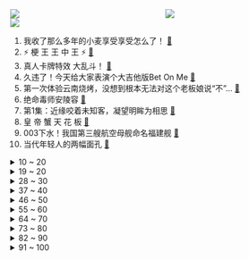 <div >
	<a style="float:left;width:55%;" href = "https://github.com/anuraghazra/github-readme-stats">
	 <img src = "https://github-readme-stats.vercel.app/api?username=iuuuuuaena&theme=buefy&show_icons=true"/>
	</a>
	<a  style="float:right;width:45%" href = "https://github.com/anuraghazra/github-readme-stats">
	 <img  src="https://github-readme-stats.vercel.app/api/top-langs/?username=anuraghazra&layout=compact"/>
	</a>
	</div>

[![](https://img.shields.io/badge/jxd-@jxdgogogo.xyz-yellowgreen.svg)](https://www.jxdgogogo.xyz)<br>
1. 我收了那么多年的小麦享受享受怎么了！ [:link:](//www.bilibili.com/video/BV1Lv4y1G7S8) <br>
2. ⚡   梗 王 王 中 王   ⚡ [:link:](//www.bilibili.com/video/BV1zT41157n2) <br>
3. 真人卡牌特效 大乱斗！ [:link:](//www.bilibili.com/video/BV1eY4y1g7An) <br>
4. 久违了！今天给大家表演个大吉他版Bet On Me [:link:](//www.bilibili.com/video/BV1tv4y1g7c3) <br>
5. 第一次体验云南烧烤，没想到根本无法对这个老板娘说“不”… [:link:](//www.bilibili.com/video/BV1334y157nL) <br>
6. 绝命毒师安陵容 [:link:](//www.bilibili.com/video/BV1fZ4y1q7PA) <br>
7. 第1集：近缘咬着未知客，凝望明眸为相思 [:link:](//www.bilibili.com/video/BV1fr4y137ix) <br>
8. 皇 帝 蟹 天 花 板 [:link:](//www.bilibili.com/video/BV1nt4y1h7bD) <br>
9. 003下水！我国第三艘航空母舰命名福建舰 [:link:](//www.bilibili.com/video/BV17v4y1g7pM) <br>
10. 当代年轻人的两幅面孔 [:link:](//www.bilibili.com/video/BV11Y4y1W7EJ) <br>
<details>
<summary>10 ~ 20</summary>

11. 反整蛊！假装在外面不经意叫女友一声“嫂子”？让她体验彻底社死！用女友的方法整她！ [:link:](//www.bilibili.com/video/BV1pt4y1h7Rp) <br>
12. 【建议改成】爹 地 5 [:link:](//www.bilibili.com/video/BV1SZ4y1q7Mp) <br>
13. 现场见证 "天王山之战" 勇士战胜凯尔特人！夺得NBA总决赛赛点！! [:link:](//www.bilibili.com/video/BV1pZ4y1v7aj) <br>
14. 好的食材，往往只需要最复杂的处理... [:link:](//www.bilibili.com/video/BV1jt4y1h7Wo) <br>
15. 《原神》角色演示-「久岐忍：百业通才」 [:link:](//www.bilibili.com/video/BV1mW4y1k7k9) <br>
16. 爸爸视角告诉你 什么是儿子？ [:link:](//www.bilibili.com/video/BV1Da411L7g7) <br>
17. 加拿大最有名的遗嘱是什么？【硬核狠人34】 [:link:](//www.bilibili.com/video/BV1eZ4y1q7SH) <br>
18. 非必要，不浪漫 [:link:](//www.bilibili.com/video/BV1T341137iD) <br>
19. 如果娱乐圈倒退20年？ [:link:](//www.bilibili.com/video/BV1Qr4y137VG) <br>
</details>
<details>
<summary>19 ~ 20</summary>

20. 破解300万点赞的柠檬鸡爪酱汁配方！ [:link:](//www.bilibili.com/video/BV1kY4y1G7aw) <br>
21. C4炸弹之天外飞仙！【C4快乐阴人流#29】 [:link:](//www.bilibili.com/video/BV1gS4y1v7YT) <br>
22. 小当家都不敢这么做！！！ [:link:](//www.bilibili.com/video/BV1W94y1y7mj) <br>
23. 世界首个！我们把沙漠圈起来了！ [:link:](//www.bilibili.com/video/BV1tT411G7ix) <br>
24. 15OOO个泡泡，用针管画了幅梵高的星空图 [:link:](//www.bilibili.com/video/BV1NB4y1S7x4) <br>
25. 约尔：我只教一次，看好了吉克耶格尔，球是这样投的 ！！ [:link:](//www.bilibili.com/video/BV1jL4y1N7QC) <br>
26. 没丸了是吧！？ [:link:](//www.bilibili.com/video/BV1Fg411X7x8) <br>
27. 约 尔 太 太，但 是 蹦 迪！ ❤️ 【咬人猫】 [:link:](//www.bilibili.com/video/BV1v94y127wr) <br>
28. 【原创编曲】用725个音符，打一首《霍元甲》 [:link:](//www.bilibili.com/video/BV15B4y147Ec) <br>
</details>
<details>
<summary>28 ~ 30</summary>

29. 机场取个超大快递什么体验？未来奥迪终于到国内了！ [:link:](//www.bilibili.com/video/BV1cL4y1K77B) <br>
30. 《大学生讽高考生纳谏——大学篇》 [:link:](//www.bilibili.com/video/BV1Ag411R7fg) <br>
31. 见公公VS见岳父的区别！ [:link:](//www.bilibili.com/video/BV1Fv4y1G7Bq) <br>
32. 鸡汤来咯！ [:link:](//www.bilibili.com/video/BV1Ug411X7wp) <br>
33. 在亚马逊雨林抓捕食人鱼！食人鱼真的会吃人吗？ [:link:](//www.bilibili.com/video/BV1iT41157Mc) <br>
34. 探访古巴最贵餐厅！花2月工资吃饭什么体验？只接待外国人？ [:link:](//www.bilibili.com/video/BV1LU4y1X7Jg) <br>
35. “人间治愈小猫咪” [:link:](//www.bilibili.com/video/BV1WB4y1S765) <br>
36. 在印度想家了怎么办？吃点家乡的美食！ [:link:](//www.bilibili.com/video/BV1i3411g7m7) <br>
37. 【时代少年团】《小炸的暑假生活》01.体能唤醒中 [:link:](//www.bilibili.com/video/BV1YB4y1S7xm) <br>
</details>
<details>
<summary>37 ~ 40</summary>

38. 【原神/烟绯】HIP [:link:](//www.bilibili.com/video/BV1dg411Q7uH) <br>
39. 韩红现身虚拟乐队音乐MV [:link:](//www.bilibili.com/video/BV1eY4y1G7uS) <br>
40. 没有谁能比你更合我的拍 [:link:](//www.bilibili.com/video/BV17Y4y1s7u8) <br>
41. 在骗子电脑运行“病毒”，看他什么反应.... [:link:](//www.bilibili.com/video/BV1uv4y1g7aQ) <br>
42. 又是母慈子孝的一天 [:link:](//www.bilibili.com/video/BV1ZS4y1i7Nk) <br>
43. 一场跨越百年的对话，我们要结婚啦 [:link:](//www.bilibili.com/video/BV1hY4y1G77G) <br>
44. 我国第三艘航空母舰下水 命名“福建舰” [:link:](//www.bilibili.com/video/BV1U3411M7JW) <br>
45. 报告老板！梦华录就该这样拍！！！ [:link:](//www.bilibili.com/video/BV1T341137Jq) <br>
46. 温迪生日快乐~！【生日读信】 [:link:](//www.bilibili.com/video/BV1v3411M7K5) <br>
</details>
<details>
<summary>46 ~ 50</summary>

47. 苍耳收割梯，笑死了 [:link:](//www.bilibili.com/video/BV18g41197pz) <br>
48. 《 真 假 毛 毛 子 》 [:link:](//www.bilibili.com/video/BV1Vr4y1G7qT) <br>
49. 古代银子是怎么找零的？方法不简单，但是却很粗暴！ [:link:](//www.bilibili.com/video/BV19a411L7CD) <br>
50. 【原创动画短片】《怪美的》|容貌焦虑到极点的她竟然！？-暨南大学动画专业毕设短片 [:link:](//www.bilibili.com/video/BV1aU4y1X7aF) <br>
51. 【徐静雨】勇士总冠军，库里夺得FMVP，小球王者诠释真正的领袖意义！ [:link:](//www.bilibili.com/video/BV1bL4y1A7Vr) <br>
52. 中500万都没有他笑的开心！ [:link:](//www.bilibili.com/video/BV1rY4y137U8) <br>
53. 不管结果如何，我努力过！ [:link:](//www.bilibili.com/video/BV1yr4y13776) <br>
54. 大家好，我是上坂堇，正式开设B站账号啦！ [:link:](//www.bilibili.com/video/BV18Z4y1v7Pi) <br>
55. 不装了各位 我有团队 [:link:](//www.bilibili.com/video/BV17B4y147Rj) <br>
</details>
<details>
<summary>55 ~ 60</summary>

56. 这个夏天，因为有你充满活力！ [:link:](//www.bilibili.com/video/BV1eZ4y1q7LZ) <br>
57. b站粉丝总和快2千万的up主在一起吃饭会是什么场面 [:link:](//www.bilibili.com/video/BV1SY411K7MW) <br>
58. 我算出了路飞的手臂极限有多长？b站第一人 [:link:](//www.bilibili.com/video/BV1hL4y1N7Sc) <br>
59. 铲屎官炫耀他家狗速度很快...网友：狗？哪有狗？ [:link:](//www.bilibili.com/video/BV123411g7Vv) <br>
60. 我写毕业论文： [:link:](//www.bilibili.com/video/BV1PB4y1S7w8) <br>
61. 【史国良】用乾隆纸、乾隆墨、乾隆朱砂一起画张画会是什么效果？你们想看的来啦！紧张得章都印反了 [:link:](//www.bilibili.com/video/BV1iA4y1R7qK) <br>
62. 电子厂餐馆  厨子探店¥359 [:link:](//www.bilibili.com/video/BV1nY4y1g75N) <br>
63. 【于赓哲说历史】古代官妓如何从良，从良后能不能当正妻？官员和官妓私通违法吗？ [:link:](//www.bilibili.com/video/BV1GY411T7ey) <br>
64. 【莓用良品】智能电竞床 爱躺才会赢！ [:link:](//www.bilibili.com/video/BV1vt4y1h7sD) <br>
</details>
<details>
<summary>64 ~ 70</summary>

65. 建议改成：去世小手套 [:link:](//www.bilibili.com/video/BV19S4y1e7kc) <br>
66. 【夏日放映节】原神双子手书—𝒍𝒂 𝒄𝒐𝒍𝒑𝒂 è 𝒊𝒏𝒆𝒗𝒊𝒕𝒂𝒃𝒊𝒍𝒆 [:link:](//www.bilibili.com/video/BV1gB4y1s7QF) <br>
67. 猎豹捕获小羚羊竟另有所图，结果出人意料 [:link:](//www.bilibili.com/video/BV1z94y117d4) <br>
68. 梦 中 人 【薛凯琪刘恋】 [:link:](//www.bilibili.com/video/BV1k34y15798) <br>
69. 这只猫咪帮主人拿到了央美毕业展 一等奖！ [:link:](//www.bilibili.com/video/BV1v94y127u2) <br>
70. 《鸣潮》技术性测试 | 启程 [:link:](//www.bilibili.com/video/BV1z3411M7Sy) <br>
71. 好家伙！橘猫碰瓷城管小姐姐，竟还把小猫往城管局里叼？ [:link:](//www.bilibili.com/video/BV1xY411T7Ms) <br>
72. 间谍过家家在日本基本随处可见了 [:link:](//www.bilibili.com/video/BV1RB4y1S7Ta) <br>
73. 走过逆境，又见繁星！2022勇士夺冠混剪 [:link:](//www.bilibili.com/video/BV1na411s7DT) <br>
</details>
<details>
<summary>73 ~ 80</summary>

74. 福建舰下水！全解电磁弹射003航母 [:link:](//www.bilibili.com/video/BV1at4y1h7Uy) <br>
75. 谈判名场面：赎金要太少了警察不信，要不再加点儿？【阅片无数Ⅱ 48】 [:link:](//www.bilibili.com/video/BV1X94y127ms) <br>
76. 学钢琴1秒 vs 10年 [:link:](//www.bilibili.com/video/BV1N94y127BA) <br>
77. 你这本草纲目有问题啊 [:link:](//www.bilibili.com/video/BV1xT41157bq) <br>
78. 《明日方舟》EP - 行文之韵 [:link:](//www.bilibili.com/video/BV1Sr4y137rC) <br>
79. 这一笑，把功德全笑没了 [:link:](//www.bilibili.com/video/BV1eY411K71r) <br>
80. 小动物们，每天都很开心 [:link:](//www.bilibili.com/video/BV1s94y1276T) <br>
81. 邻家有女初长成，力拔山兮气盖世 [:link:](//www.bilibili.com/video/BV1ir4y137Qq) <br>
82. 【罗翔】结婚前要告知对方有无卖淫嫖娼记录？读评论#16 [:link:](//www.bilibili.com/video/BV14r4y137AR) <br>
</details>
<details>
<summary>82 ~ 90</summary>

83. 《原神》 豪鼓祭演缺少最好的歌曲所以我做了这个 [:link:](//www.bilibili.com/video/BV1Ut4y1H7QN) <br>
84. 我还是喜欢老板刚开始那桀骜不驯的样子 [:link:](//www.bilibili.com/video/BV1uB4y1S7bP) <br>
85. 活了11331天的宝宝，生日愿望竟是...... [:link:](//www.bilibili.com/video/BV1B3411g73W) <br>
86. 【尘影余音】LE-EX-1至LE-EX-8突袭 摆完挂机 简单好抄（持续更新中） [:link:](//www.bilibili.com/video/BV1NN4y137Yw) <br>
87. 求求你别卷了！这玩意在校门口卖10元真不贵… [:link:](//www.bilibili.com/video/BV123411M7pf) <br>
88. 《宝，营业啦》 [:link:](//www.bilibili.com/video/BV1nU4y1X79t) <br>
89. 可以助力我的梦想吗？妈妈说我有了1000个赞就给我买一个大小适合吉他 [:link:](//www.bilibili.com/video/BV16S4y1e7Uk) <br>
90. 小伙在家自制鱿鱼串，据说卖一块钱一串就能直接在贵阳买房 [:link:](//www.bilibili.com/video/BV11r4y1379w) <br>
91. 【小峰】原神首位满级脑瘫少年 愿大家都不会困于无风之地 [:link:](//www.bilibili.com/video/BV1Mr4y137Lq) <br>
</details>
<details>
<summary>91 ~ 100</summary>

92. 【原神夏日放映节】爱月之城🌙【微群像】 [:link:](//www.bilibili.com/video/BV1B3411g7av) <br>
93. 骑行新藏线，艰难翻越麻扎达坂，摸黑赶路结果被困在峡谷之中 [:link:](//www.bilibili.com/video/BV1pY411T7cA) <br>
94. 《论怎么当一个好爸爸》 [:link:](//www.bilibili.com/video/BV1NY411T7X9) <br>
95. 带生病的流浪猫去医院，却发现它怀孕了… [:link:](//www.bilibili.com/video/BV1W34y157AF) <br>
96. 【嘿，别发呆啦】跟上节奏，哥们！ [:link:](//www.bilibili.com/video/BV14U4y1X7qd) <br>
97. 用鲣鱼做一把刀会是什么体验？带着它去参加锻刀大赛能夺冠吗？ [:link:](//www.bilibili.com/video/BV1iY4y1g77J) <br>
98. 千万不要随便帮孩子做衣服 [:link:](//www.bilibili.com/video/BV1qr4y1V7RR) <br>
99. 林小北云顶之弈：冷门T1运营阵容，幻境迭嘉，成型保底前2！云顶S7上分套路阵容教学！巨龙之境！金铲铲巨龙之巢！【100期】 [:link:](//www.bilibili.com/video/BV1kv4y1g79S) <br>
100. 大家切记 东西咱能不买就不买 能白嫖就白嫖 [:link:](//www.bilibili.com/video/BV1bg41197Lo) <br>
</details>
